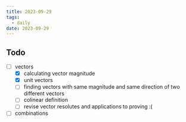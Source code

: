 ```yaml
---
title: 2023-09-29
tags:
  - daily
date: 2023-09-29
---
```

## Todo
- [ ] vectors
	- [x] calculating vector magnitude
	- [x] unit vectors
	- [ ] finding vectors with same magnitude and same direction of two different vectors
	- [ ] colinear definition
	- [ ] revise vector resolutes and applications to proving :(
- [ ] combinations